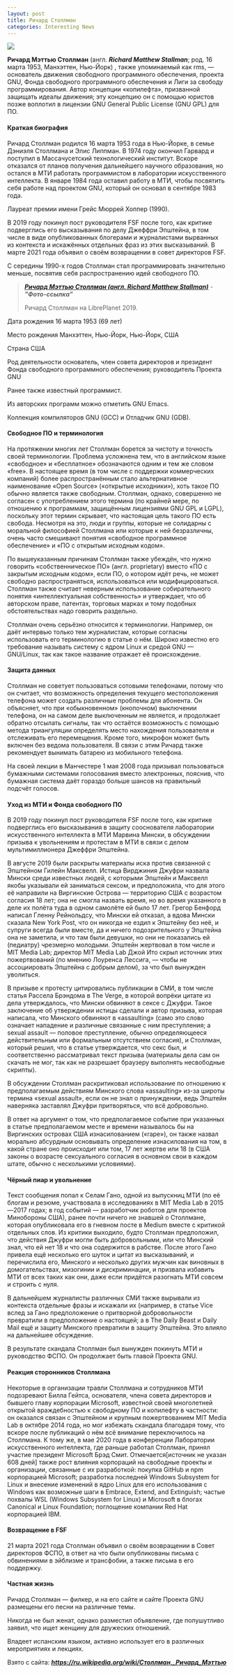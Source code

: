 ```yaml
---
layout: post
title: Ричард Столлман  
categories: Interesting News
---
```


![](/image/my_image/Richard_Stallman.jpg)

**Ричард Мэттью Столлман** (англ. ***Richard Matthew Stallman***; род. 16 марта 1953, Манхэттен, 
Нью-Йорк)
  , также упоминаемый как rms, — основатель движения свободного программного обеспечения, 
  проекта GNU, Фонда свободного программного обеспечения и Лиги за свободу программирования. 
  Автор концепции «копилефта», призванной защищать идеалы движения; эту концепцию он с помощью 
 юристов позже воплотил в лицензии GNU General Public License (GNU GPL) для ПО.

#### Краткая биография

 Ричард Столлман родился 16 марта 1953 года в Нью-Йорке, в семье Дэниэля Столлмана и Элис 
  Липпман. В 1974 году окончил Гарвард и поступил в Массачусетский технологический институт. 
  Вскоре отказался от планов получения дальнейшего научного образования, но остался в МТИ 
  работать программистом в лаборатории искусственного интеллекта. В январе 1984 года оставил 
 работу в МТИ, чтобы посвятить себя работе над проектом GNU, который он основал в сентябре 1983 года.

Лауреат премии имени Грейс Мюррей Хоппер (1990).

 В 2019 году покинул пост руководителя FSF после того, как критике подверглись его высказывания 
  по делу Джеффри Эпштейна, в том числе в виде опубликованных блогерами и журналистами вырванных 
  из контекста и искажённых отдельных фраз из этих высказываний. В марте 2021 года объявил о 
 своём возвращении в совет директоров FSF.

 С середины 1990-х годов Столлман стал программировать значительно меньше, посвятив себя 
 распространению идей свободного ПО.

><a class="blu" href="https://disk.yandex.ru/i/FReb-kI_tKQJeQ" target="_blank" >***Ричард Мэттью 
> Столлман (англ. Richard Matthew Stallman)***</a> - 
>***"Фото-ссылка"***
> 
>Ричард Столлман на LibrePlanet 2019.

Дата рождения	16 марта 1953 (69 лет)

Место рождения	Манхэттен, Нью-Йорк, Нью-Йорк, США

Страна	 США

Род деятельности	основатель, член совета директоров и президент Фонда свободного программного обеспечения; руководитель Проекта GNU

Ранее также известный программист. 

Из авторских программ можно отметить GNU Emacs.

Коллекция компиляторов GNU (GCC) и Отладчик GNU (GDB).

#### Свободное ПО и терминология

На протяжении многих лет Столлман борется за чистоту и точность своей терминологии. Проблема усложнена тем, что в английском языке «свободное» и «бесплатное» обозначаются одним и тем же словом «free». В настоящее время (в том числе с поддержки коммерческих компаний) более распространённым стало альтернативное наименование «Open Source» («открытые исходники»), хоть такое ПО обычно является также свободным. Столлман, однако, совершенно не согласен с употреблением этого термина (по крайней мере, по отношению к программам, защищённым лицензиями GNU GPL и LGPL), поскольку этот термин скрывает, что настоящая цель такого ПО есть свобода. Несмотря на это, люди и группы, которые не солидарны с моральной философией Столлмана или которые к ней безразличны, очень часто смешивают понятия «свободное программное обеспечение» и «ПО с открытым исходным кодом».

По вышеуказанным причинам Столлман также убеждён, что нужно говорить «собственническое ПО» (англ. proprietary) вместо «ПО с закрытым исходным кодом», если ПО, о котором идёт речь, не может свободно распространяться, использоваться или модифицироваться. Столлман также считает неверным использование собирательного понятия «интеллектуальная собственность» и утверждает, что об авторском праве, патентах, торговых марках и тому подобных обстоятельствах надо говорить раздельно.

Столлман очень серьёзно относится к терминологии. Например, он даёт интервью только тем журналистам, которые согласны использовать его терминологию в статье о нём. Широко известно его требование называть систему с ядром Linux и средой GNU — GNU/Linux, так как такое название отражает её происхождение.

#### Защита данных

Столлман не советует пользоваться сотовыми телефонами, потому что он считает, что возможность определения текущего местоположения телефона может создать различные проблемы для абонента. Он объясняет, что при «обыкновенном» (кнопочном) выключении телефона, он на самом деле выключенным не является, и продолжает обратно отсылать сигналы, так что остаётся возможность с помощью метода триангуляции определять место нахождения пользователя и отслеживать его перемещения. Кроме того, микрофон может быть включен без ведома пользователя. В связи с этим Ричард также рекомендует вынимать батарею из мобильного телефона.

На своей лекции в Манчестере 1 мая 2008 года призывал пользоваться бумажными системами голосования вместо электронных, пояснив, что бумажная система даёт гораздо больше шансов на правильный подсчёт голосов.

#### Уход из МТИ и Фонда свободного ПО

В 2019 году покинул пост руководителя FSF после того, как критике подверглись его высказывания в защиту сооснователя лаборатории искусcтвенного интеллекта в МТИ Марвина Мински, в обсуждении призыва к увольнениям и протестам в МТИ в связи с делом мультимиллионера Джеффри Эпштейна.

В августе 2019 были раскрыты материалы иска против связанной с Эпштейном Гилейн Максвелл. Истица Вирджиния Джуфри назвала Мински среди известных людей, с которыми Эпштейн и Максвелл якобы указывали ей заниматься сексом, и предположила, что для этого её направили на Виргинские Острова — территорию США с возрастом согласия 18 лет; она не смогла назвать время, но во время указанного в деле их полёта туда в одном самолёте ей было 17 лет. Грегор Бенфорд написал Гленну Рейнольдсу, что Мински ей отказал, а вдова Мински сказала New York Post, что он никогда не ездил к Эпштейну без неё, и супруги всегда были вместе, да и ничего подозрительного у Эпштейна она не заметила, и что там были девушки, но они не показались ей (педиатру) чрезмерно молодыми. Эпштейн жертвовал в том числе и MIT Media Lab; директор MIT Media Lab Джой Ито скрыл источник этих пожертвований (по мнению Лоуренса Лессига, — чтобы не ассоциировать Эпштейна с добрым делом), за что был вынужден уволиться.

В призыве к протесту цитировались публикации в СМИ, в том числе статья Рассела Брэндома в The Verge, в которой вопрёки цитате из дела утверждалось, что Мински обвиняют в сексе с Джуфри. Такое заключение об утверждении истицы сделали и автор призыва, которая написала, что Минского обвиняют в «assaulting» (само это слово означает нападение и различные связанные с ним преступления; а sexual assault — половое преступление, обычно определяющееся действительным или формальным отсутствием согласия), и Столлман, который решил, что в статье утверждается, что секс был, и соответственно рассматривал текст призыва (материалы дела сам он скачать не мог, так как не разрешает браузеру выполнять несвободные скрипты).

В обсуждении Столлман раскритиковал использование по отношению к предполагаемым действиям Минского слова «assaulting» из-за широты термина «sexual assault», если он не знал о принуждении, ведь Эпштейн наверняка заставлял Джуфри притворяться, что всё добровольно.

В ответ на аргумент о том, что предполагаемое событие при указанных в статье предполагаемом месте и времени называлось бы на Виргинских островах США изнасилованием («rape»), он также назвал морально абсурдным основывать определение изнасилования на том, в какой стране оно происходит или том, 17 лет жертве или 18 (в США законы о возрасте сексуального согласия в основном свои в каждом штате, обычно с несколькими условиями).

#### Чёрный пиар и увольнение

Текст сообщения попал к Селам Гано, одной из выпускниц МТИ (по её блогам и резюме, участвовала в исследованиях в MIT Media Lab в 2015—2017 годах; в год событий — разработчик роботов для проектов Минобороны США), ранее почти ничего не знавшей о Столлмане, которая опубликовала его в гневном посте в Medium вместе с критикой отдельных слов. Из критики выходило, будто Столлман предположил, что действия Джуфри могли быть добровольными, или что Минский знал, что ей нет 18 и что она содержится в рабстве. После этого Гано привела ещё несколько его шуток и цитат из высказываний, и перечислила его, Минского и несколько других мужчин как виновных в домогательствах, мизогинии и дискриминации, и призвала избавить МТИ от всех таких как они, даже если придётся разогнать МТИ совсем и строить с нуля.

В дальнейшем журналисты различных СМИ также вырывали из контекста отдельные фразы и искажали их (например, в статье Vice вслед за Гано предположение о притворной добровольности превратили в предположение о настоящей; а в The Daily Beast и Daily Mail ещё и защиту Минского превратили в защиту Эпштейна. Это влияло на дальнейшее обсуждение.

В результате скандала Столлман был вынужден покинуть МТИ и руководство ФСПО. Он продолжает быть главой Проекта GNU.

#### Реакция сторонников Столлмана

Некоторые в организации травли Столлмана и сотрудников МТИ подозревают Билла Гейтса, основателя, члена совета директоров и бывшего главу корпорации Microsoft, известной своей многолетней открытой враждебностью к свободному ПО и копилефту в частности: он оказался связан с Эпштейном и крупным пожертвованием MIT Media Lab в октябре 2014 года, но мог избежать скандала благодаря тому, что вскоре после публикаций о нём всё внимание переключилось на Столлмана. К тому же, в мае 2020 года в конференции Лаборатории искусственного интеллекта, где раньше работал Столлман, принял участие президент Microsoft Брэд Смит. Отмечается[источник не указан 608 дней] также рост влияния корпораций на свободные проекты и организации, связанные с их разработкой: покупка GitHub и npm корпорацией Microsoft; разработка последней Windows Subsystem for Linux и внесение изменений в ядро Linux для его использования с Windows как возможные шаги в Embrace, Extend, and Extinguish; частые похвалы WSL (Windows Subsystem for Linux) и Microsoft в блогах Canonical и Linux Foundation; поглощение компании Red Hat корпорацией IBM.

#### Возвращение в FSF

21 марта 2021 года Столлман объявил о своём возвращении в Совет директоров ФСПО, в ответ на что были опубликованы письма с обвинениями в эйблизме и трансфобии, а также письма в его поддержку.

#### Частная жизнь

Ричард Столлман — филкер, и на его сайте и сайте Проекта GNU размещены его песни на различные темы.

Никогда не был женат, однако разместил объявление, где полушутливо заявил, что ищет женщину для дружеских отношений.

Владеет испанским языком, активно использует его в различных мероприятиях и лекциях.

Взято с сайта: ***https://ru.wikipedia.org/wiki/Столлман,_Ричард_Мэттью***